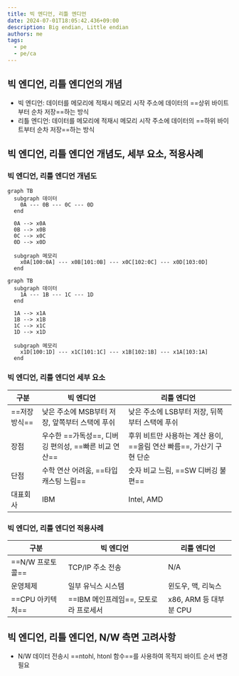 ```yaml
---
title: 빅 엔디언, 리틀 엔디언
date: 2024-07-01T18:05:42.436+09:00
description: Big endian, Little endian
authors: me
tags:
  - pe
  - pe/ca 
---
```


## 빅 엔디언, 리틀 엔디언의 개념

- 빅 엔디언: 데이터를 메모리에 적재시 메모리 시작 주소에 데이터의 ==상위 바이트부터 순차 저장==하는 방식
- 리틀 엔디언: 데이터를 메모리에 적재시 메모리 시작 주소에 데이터의 ==하위 바이트부터 순차 저장==하는 방식

## 빅 엔디언, 리틀 엔디언 개념도, 세부 요소, 적용사례

### 빅 엔디언, 리틀 엔디언 개념도

```mermaid
graph TB
  subgraph 데이터
    0A --- 0B --- 0C --- 0D
  end

  0A --> x0A
  0B --> x0B
  0C --> x0C
  0D --> x0D

  subgraph 메모리
    x0A[100:0A] --- x0B[101:0B] --- x0C[102:0C] --- x0D[103:0D]
  end
```

```mermaid
graph TB
  subgraph 데이터
    1A --- 1B --- 1C --- 1D
  end

  1A --> x1A
  1B --> x1B
  1C --> x1C
  1D --> x1D

  subgraph 메모리
    x1D[100:1D] --- x1C[101:1C] --- x1B[102:1B] --- x1A[103:1A]
  end
```

### 빅 엔디언, 리틀 엔디언 세부 요소

| 구분 | 빅 엔디언 | 리틀 엔디언 |
| --- | --- | --- |
| ==저장방식== | 낮은 주소에 MSB부터 저장, 앞쪽부터 스택에 푸쉬 | 낮은 주소에 LSB부터 저장, 뒤쪽부터 스택에 푸쉬 |
| 장점 | 우수한 ==가독성==, 디버깅 편의성, ==빠른 비교 연산== | 후위 비트만 사용하는 계산 용이, ==올림 연산 빠름==, 가산기 구현 단순 |
| 단점 | 수학 연산 어려움, ==타입캐스팅 느림== | 숫자 비교 느림, ==SW 디버깅 불편== |
| 대표회사 | IBM | Intel, AMD |

### 빅 엔디언, 리틀 엔디언 적용사례

| 구분 | 빅 엔디언 | 리틀 엔디언 |
| --- | --- | --- |
| ==N/W 프로토콜== | TCP/IP 주소 전송 | N/A |
| 운영체제 | 일부 유닉스 시스템 | 윈도우, 맥, 리눅스 |
| ==CPU 아키텍처== | ==IBM 메인프레임==, 모토로라 프로세서 | x86, ARM 등 대부분 CPU |

## 빅 엔디언, 리틀 엔디언, N/W 측면 고려사항

- N/W 데이터 전송시 ==ntohl, htonl 함수==를 사용하여 목적지 바이트 순서 변경 필요
